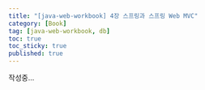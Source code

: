 ```yaml
---
title: "[java-web-workbook] 4장 스프링과 스프링 Web MVC"
category: [Book]
tag: [java-web-workbook, db]
toc: true
toc_sticky: true
published: true
---
```

작성중...
#